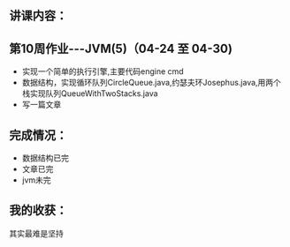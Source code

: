 ## 讲课内容：

## 第10周作业---JVM(5)（04-24 至 04-30)
- 实现一个简单的执行引擎,主要代码engine cmd
- 数据结构，实现循环队列CircleQueue.java,约瑟夫环Josephus.java,用两个栈实现队列QueueWithTwoStacks.java
- 写一篇文章

## 完成情况：
- 数据结构已完
- 文章已完
- jvm未完

## 我的收获：
其实最难是坚持
